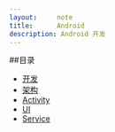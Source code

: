 ```yaml
---
layout:     note
title:      Android
description: Android 开发
---
```



##目录

+ [开发](./android-dev.html)
+ [架构]()
+ [Activity]()
+ [UI]()
+ [Service]()


